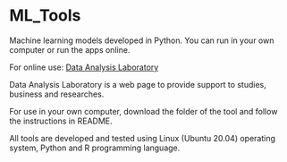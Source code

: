 # ML_Tools
Machine learning models developed in Python. You can run in your own computer or run the apps online.  

For online use: <a href="http://200.131.22.2:13597">Data Analysis Laboratory</a>

Data Analysis Laboratory is a web page to provide support to studies, business and researches.

For use in your own computer, download the folder of the tool and follow the instructions in README.

All tools are developed and tested using Linux (Ubuntu 20.04) operating system, Python and R programming language.
